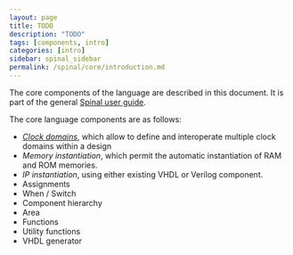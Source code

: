 ```yaml
---
layout: page
title: TODO
description: "TODO"
tags: [components, intro]
categories: [intro]
sidebar: spinal_sidebar
permalink: /spinal/core/introduction.md
---
```


The core components of the language are described in this document. It is part of the general [Spinal user guide](userGuide.md).

The core language components are as follows:

- [*Clock domains*](#clock_domains), which allow to define and interoperate multiple clock domains within a design
- *Memory instantiation*, which permit the automatic instantiation of RAM and ROM memories.
- *IP instantiation*, using either existing VHDL or Verilog component.
- Assignments
- When / Switch
- Component hierarchy
- Area
- Functions
- Utility functions
- VHDL generator
